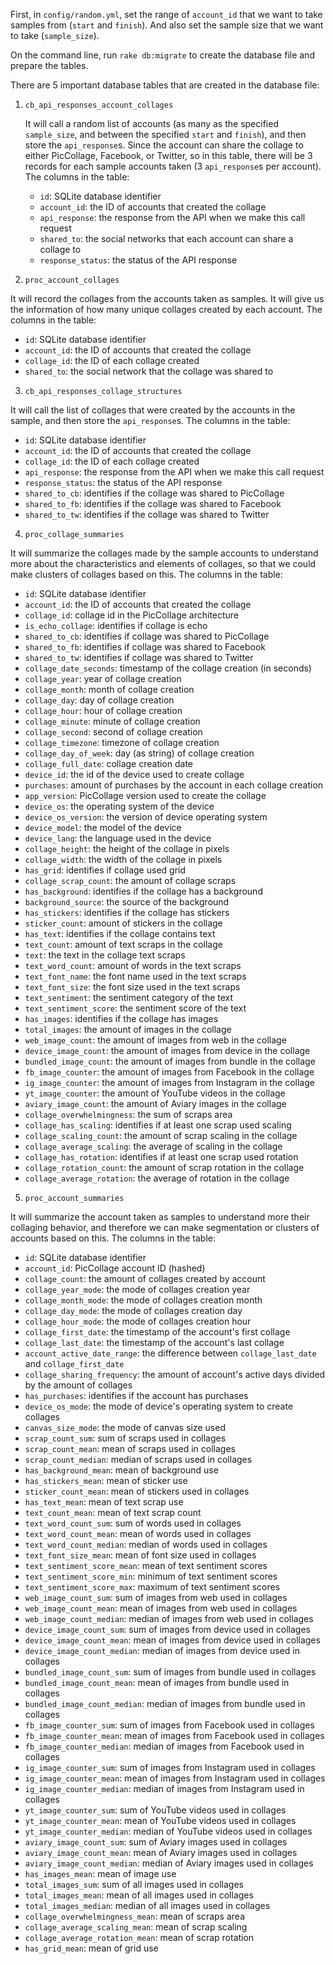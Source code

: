First, in `config/random.yml`, set the range of `account_id` that we want to take samples from (`start` and `finish`).
And also set the sample size that we want to take (`sample_size`).

On the command line, run `rake db:migrate` to create the database file and prepare the tables.

There are 5 important database tables that are created in the database file:

1. `cb_api_responses_account_collages`

    It will call a random list of accounts (as many as the specified `sample_size`, and between the specified `start` and `finish`), and then store the `api_response`s.
    Since the account can share the collage to either PicCollage, Facebook, or Twitter, so in this table, there will be 3 records for each sample accounts taken (3 `api_response`s per account).
    The columns in the table:

    - `id`: SQLite database identifier
    - `account_id`: the ID of accounts that created the collage
    - `api_response`: the response from the API when we make this call request
    - `shared_to`: the social networks that each account can share a collage to
    - `response_status`: the status of the API response

2. `proc_account_collages`

It will record the collages from the accounts taken as samples. It will give us the information of how many unique collages created by each account. The columns in the table:

- `id`: SQLite database identifier
- `account_id`: the ID of accounts that created the collage
- `collage_id`: the ID of each collage created
- `shared_to`: the social network that the collage was shared to

3. `cb_api_responses_collage_structures`

It will call the list of collages that were created by the accounts in the sample, and then store the `api_response`s. The columns in the table:

- `id`: SQLite database identifier
- `account_id`: the ID of accounts that created the collage
- `collage_id`: the ID of each collage created
- `api_response`: the response from the API when we make this call request
- `response_status`: the status of the API response
- `shared_to_cb`: identifies if the collage was shared to PicCollage
- `shared_to_fb`: identifies if the collage was shared to Facebook
- `shared_to_tw`: identifies if the collage was shared to Twitter

4. `proc_collage_summaries`

It will summarize the collages made by the sample accounts to understand more about the characteristics and elements of collages, so that we could make clusters of collages based on this.
The columns in the table:

- `id`: SQLite database identifier
- `account_id`: the ID of accounts that created the collage
- `collage_id`: collage id in the PicCollage architecture
- `is_echo_collage`: identifies if collage is echo
- `shared_to_cb`: identifies if collage was shared to PicCollage
- `shared_to_fb`: identifies if collage was shared to Facebook
- `shared_to_tw`: identifies if collage was shared to Twitter
- `collage_date_seconds`: timestamp of the collage creation (in seconds)
- `collage_year`: year of collage creation
- `collage_month`: month of collage creation
- `collage_day`: day of collage creation
- `collage_hour`: hour of collage creation
- `collage_minute`: minute of collage creation
- `collage_second`: second of collage creation
- `collage_timezone`: timezone of collage creation
- `collage_day_of_week`: day (as string) of collage creation
- `collage_full_date`: collage creation date
- `device_id`: the id of the device used to create collage
- `purchases`: amount of purchases by the account in each collage creation
- `app_version`: PicCollage version used to create the collage
- `device_os`: the operating system of the device
- `device_os_version`: the version of device operating system
- `device_model`: the model of the device
- `device_lang`: the language used in the device
- `collage_height`: the height of the collage in pixels
- `collage_width`: the width of the collage in pixels
- `has_grid`: identifies if collage used grid
- `collage_scrap_count`: the amount of collage scraps
- `has_background`: identifies if the collage has a background
- `background_source`: the source of the background
- `has_stickers`: identifies if the collage has stickers
- `sticker_count`: amount of stickers in the collage
- `has_text`: identifies if the collage contains text
- `text_count`: amount of text scraps in the collage
- `text`: the text in the collage text scraps
- `text_word_count`: amount of words in the text scraps
- `text_font_name`: the font name used in the text scraps
- `text_font_size`: the font size used in the text scraps
- `text_sentiment`: the sentiment category of the text
- `text_sentiment_score`: the sentiment score of the text
- `has_images`: identifies if the collage has images
- `total_images`: the amount of images in the collage
- `web_image_count`: the amount of images from web in the collage
- `device_image_count`: the amount of images from device in the collage
- `bundled_image_count`: the amount of images from bundle in the collage
- `fb_image_counter`: the amount of images from Facebook in the collage
- `ig_image_counter`: the amount of images from Instagram in the collage
- `yt_image_counter`: the amount of YouTube videos in the collage
- `aviary_image_count`: the amount of Aviary images in the collage
- `collage_overwhelmingness`: the sum of scraps area
- `collage_has_scaling`: identifies if at least one scrap used scaling
- `collage_scaling_count`: the amount of scrap scaling in the collage
- `collage_average_scaling`: the average of scaling in the collage
- `collage_has_rotation`: identifies if at least one scrap used rotation
- `collage_rotation_count`: the amount of scrap rotation in the collage
- `collage_average_rotation`: the average of rotation in the collage

5. `proc_account_summaries`

It will summarize the account taken as samples to understand more their collaging behavior, and therefore we can make segmentation or clusters of accounts based on this.
The columns in the table:
- `id`: SQLite database identifier
- `account_id`: PicCollage account ID (hashed)
- `collage_count`: the amount of collages created by account
- `collage_year_mode`: the mode of collages creation year
- `collage_month_mode`: the mode of collages creation month
- `collage_day_mode`: the mode of collages creation day
- `collage_hour_mode`: the mode of collages creation hour
- `collage_first_date`: the timestamp of the account's first collage
- `collage_last_date`: the timestamp of the account's last collage
- `account_active_date_range`: the difference between `collage_last_date` and `collage_first_date`
- `collage_sharing_frequency`: the amount of account's active days divided by the amount of collages
- `has_purchases`: identifies if the account has purchases
- `device_os_mode`: the mode of device's operating system to create collages
- `canvas_size_mode`: the mode of canvas size used
- `scrap_count_sum`: sum of scraps used in collages
- `scrap_count_mean`: mean of scraps used in collages
- `scrap_count_median`: median of scraps used in collages
- `has_background_mean`: mean of background use
- `has_stickers_mean`: mean of sticker use
- `sticker_count_mean`: mean of stickers used in collages
- `has_text_mean`: mean of text scrap use
- `text_count_mean`: mean of text scrap count
- `text_word_count_sum`: sum of words used in collages
- `text_word_count_mean`: mean of words used in collages
- `text_word_count_median`: median of words used in collages
- `text_font_size_mean`: mean of font size used in collages
- `text_sentiment_score_mean`: mean of text sentiment scores
- `text_sentiment_score_min`: minimum of text sentiment scores
- `text_sentiment_score_max`: maximum of text sentiment scores
- `web_image_count_sum`: sum of images from web used in collages
- `web_image_count_mean`: mean of images from web used in collages
- `web_image_count_median`: median of images from web used in collages
- `device_image_count_sum`: sum of images from device used in collages
- `device_image_count_mean`: mean of images from device used in collages
- `device_image_count_median`: median of images from device used in collages
- `bundled_image_count_sum`: sum of images from bundle used in collages
- `bundled_image_count_mean`: mean of images from bundle used in collages
- `bundled_image_count_median`: median of images from bundle used in collages
- `fb_image_counter_sum`: sum of images from Facebook used in collages
- `fb_image_counter_mean`: mean of images from Facebook used in collages
- `fb_image_counter_median`: median of images from Facebook used in collages
- `ig_image_counter_sum`: sum of images from Instagram used in collages
- `ig_image_counter_mean`: mean of images from Instagram used in collages
- `ig_image_counter_median`: median of images from Instagram used in collages
- `yt_image_counter_sum`: sum of YouTube videos used in collages
- `yt_image_counter_mean`: mean of YouTube videos used in collages
- `yt_image_counter_median`: median of YouTube videos used in collages
- `aviary_image_count_sum`: sum of Aviary images used in collages
- `aviary_image_count_mean`: mean of Aviary images used in collages
- `aviary_image_count_median`: median of Aviary images used in collages
- `has_images_mean`: mean of image use
- `total_images_sum`: sum of all images used in collages
- `total_images_mean`: mean of all images used in collages
- `total_images_median`: median of all images used in collages
- `collage_overwhelmingness_mean`: mean of scraps area
- `collage_average_scaling_mean`: mean of scrap scaling
- `collage_average_rotation_mean`: mean of scrap rotation
- `has_grid_mean`: mean of grid use
